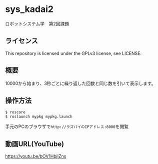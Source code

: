 # sys_kadai2
ロボットシステム学　第2回課題

## ライセンス
This repository is licensed under the GPLv3 license, see LICENSE.

## 概要
10000から始まり、3秒ごとに繰り返した回数と同じ数を引いて表示します。

## 操作方法
    $ roscore
    $ roslaunch mypkg mypkg.launch
手元のPCのブラウザで`http://ラズパイのIPアドレス:8000`を閲覧 
## 動画URL(YouTube)
https://youtu.be/bOV1HbjlZns
